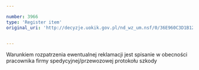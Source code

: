 ```yaml
---

number: 3966
type: 'Register item'
original_uri: 'http://decyzje.uokik.gov.pl/nd_wz_um.nsf/0/36E960C3D1B1224BC1257AB100423530?OpenDocument'


---
```


Warunkiem rozpatrzenia ewentualnej reklamacji jest spisanie w obecności pracownika firmy spedycyjnej/przewozowej protokołu szkody
